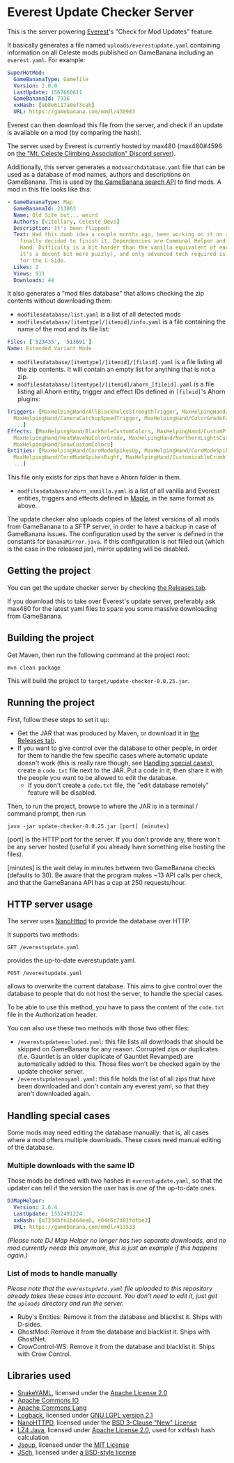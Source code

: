 # Everest Update Checker Server

This is the server powering [Everest](https://github.com/EverestAPI/Everest)'s "Check for Mod Updates" feature.

It basically generates a file named `uploads/everestupdate.yaml` containing information on all Celeste mods published on GameBanana including an `everest.yaml`. For example:
```yaml
SuperHotMod:
  GameBananaType: Gamefile
  Version: 2.0.0
  LastUpdate: 1567660611
  GameBananaId: 7936
  xxHash: [ab8e6117a0ef3cab]
  URL: https://gamebanana.com/mmdl/430983
```

Everest can then download this file from the server, and check if an update is available on a mod (by comparing the hash).

The server used by Everest is currently hosted by max480 (max480#4596 on [the "Mt. Celeste Climbing Association" Discord server](https://discord.gg/celeste)).

Additionally, this server generates a `modsearchdatabase.yaml` file that can be used as a database of mod names, authors and descriptions on GameBanana. This is used by [the GameBanana search API](https://github.com/max4805/RandomStuffWebsite#the-gamebanana-search-api) to find mods. A mod in this file looks like this:
```yaml
- GameBananaType: Map
  GameBananaId: 213863
  Name: Old Site but... weird
  Authors: [vitellary, Celeste Devs]
  Description: It's been flipped!
  Text: Had this dumb idea a couple months ago, been working on it on and off and
    finally decided to finish it. Dependencies are Communal Helper and Max's Helping
    Hand. Difficulty is a bit harder than the vanilla equivalent of each level (though
    it's a decent bit more puzzly), and only advanced tech required is wallbounces
    for the C-Side.
  Likes: 2
  Views: 911
  Downloads: 44
```

It also generates a "mod files database" that allows checking the zip contents without downloading them:
- `modfilesdatabase/list.yaml` is a list of all detected mods
- `modfilesdatabase/[itemtype]/[itemid]/info.yaml` is a file containing the name of the mod and its file list:
```yaml
Files: ['523435', '513691']
Name: Extended Variant Mode
```
- `modfilesdatabase/[itemtype]/[itemid]/[fileid].yaml` is a file listing all the zip contents. It will contain an empty list for anything that is not a zip.
- `modfilesdatabase/[itemtype]/[itemid]/ahorn_[fileid].yaml` is a file listing all Ahorn entity, trigger and effect IDs defined in `[fileid]`'s Ahorn plugins:
```yaml
Triggers: [MaxHelpingHand/AllBlackholesStrengthTrigger, MaxHelpingHand/AmbienceVolumeTrigger,
  MaxHelpingHand/CameraCatchupSpeedTrigger, MaxHelpingHand/ColorGradeFadeTrigger,
  ...]
Effects: [MaxHelpingHand/BlackholeCustomColors, MaxHelpingHand/CustomPlanets, MaxHelpingHand/CustomStars,
  MaxHelpingHand/HeatWaveNoColorGrade, MaxHelpingHand/NorthernLightsCustomColors,
  MaxHelpingHand/SnowCustomColors]
Entities: [MaxHelpingHand/CoreModeSpikesUp, MaxHelpingHand/CoreModeSpikesDown, MaxHelpingHand/CoreModeSpikesLeft,
  MaxHelpingHand/CoreModeSpikesRight, MaxHelpingHand/CustomizableCrumblePlatform,
  ...]
```
This file only exists for zips that have a Ahorn folder in them.
- `modfilesdatabase/ahorn_vanilla.yaml` is a list of all vanilla and Everest entities, triggers and effects defined in [Maple](https://github.com/CelestialCartographers/Maple), in the same format as above.

The update checker also uploads copies of the latest versions of all mods from GameBanana to a SFTP server, in order to have a backup in case of GameBanana issues.
The configuration used by the server is defined in the constants for `BananaMirror.java`. If this configuration is not filled out (which is the case in the released jar), mirror updating will be disabled.

## Getting the project

You can get the update checker server by checking [the Releases tab](https://github.com/max4805/EverestUpdateCheckerServer/releases).

If you download this to take over Everest's update server, preferably ask max480 for the latest yaml files to spare you some massive downloading from GameBanana.

## Building the project

Get Maven, then run the following command at the project root:

```
mvn clean package
```

This will build the project to `target/update-checker-0.0.25.jar`.

## Running the project

First, follow these steps to set it up:
* Get the JAR that was produced by Maven, or download it in [the Releases tab](https://github.com/max4805/EverestUpdateCheckerServer/releases).
* If you want to give control over the database to other people, in order for them to handle the few specific cases where automatic update doesn't work (this is really rare though, see [Handling special cases](#handling-special-cases)), create a `code.txt` file next to the JAR. Put a code in it, then share it with the people you want to be allowed to edit the database.
  * If you don't create a `code.txt` file, the "edit database remotely" feature will be disabled.

Then, to run the project, browse to where the JAR is in a terminal / command prompt, then run

```
java -jar update-checker-0.0.25.jar [port] [minutes]
```

[port] is the HTTP port for the server. If you don't provide any, there won't be any server hosted (useful if you already have something else hosting the files).

[minutes] is the wait delay in minutes between two GameBanana checks (defaults to 30). Be aware that the program makes ~13 API calls per check, and that the GameBanana API has a cap at 250 requests/hour.

## HTTP server usage

The server uses [NanoHttpd](https://github.com/NanoHttpd/nanohttpd) to provide the database over HTTP.

It supports two methods:
```
GET /everestupdate.yaml 
```
provides the up-to-date everestupdate.yaml.

```
POST /everestupdate.yaml 
```
allows to overwrite the current database. This aims to give control over the database to people that do not host the server, to handle the special cases.

To be able to use this method, you have to pass the content of the `code.txt` file in the Authorization header.

You can also use these two methods with those two other files:
* `/everestupdateexcluded.yaml`: this file lists all downloads that should be skipped on GameBanana for any reason. Corrupted zips or duplicates (f.e. Gauntlet is an older duplicate of Gauntlet Revamped) are automatically added to this. Those files won't be checked again by the update checker server.
* `/everestupdatenoyaml.yaml`: this file holds the list of all zips that have been downloaded and don't contain any everest.yaml, so that they aren't downloaded again.

## Handling special cases

Some mods may need editing the database manually: that is, all cases where a mod offers multiple downloads. These cases need manual editing of the database.

### Multiple downloads with the same ID

Those mods be defined with two hashes in `everestupdate.yaml`, so that the updater can tell if the version the user has is _one of_ the up-to-date ones.

```yaml
DJMapHelper:
  Version: 1.6.4
  LastUpdate: 1552491224
  xxHash: [a7334bfe1b464ee6, e04c6c7d01fdfbe3]
  URL: https://gamebanana.com/mmdl/413533
```

_(Please note DJ Map Helper no longer has two separate downloads, and no mod currently needs this anymore, this is just an example if this happens again.)_

### List of mods to handle manually

_Please note that the `everestupdate.yaml` file uploaded to this repository already takes these cases into account. You don't need to edit it, just get the `uploads` directory and run the server._

* Ruby's Entities: Remove it from the database and blacklist it. Ships with D-sides.
* GhostMod: Remove it from the database and blacklist it. Ships with GhostNet.
* CrowControl-WS: Remove it from the database and blacklist it. Ships with Crow Control.

## Libraries used

* [SnakeYAML](https://bitbucket.org/asomov/snakeyaml/src/default/), licensed under the [Apache License 2.0](https://bitbucket.org/asomov/snakeyaml/src/default/LICENSE.txt)
* [Apache Commons IO](http://commons.apache.org/proper/commons-io/)
* [Apache Commons Lang](https://commons.apache.org/proper/commons-lang/)
* [Logback](http://logback.qos.ch/), licensed under [GNU LGPL version 2.1](http://logback.qos.ch/license.html)
* [NanoHTTPD](https://github.com/NanoHttpd/nanohttpd), licensed under the [BSD 3-Clause "New" License](https://github.com/NanoHttpd/nanohttpd/blob/master/LICENSE.md)
* [LZ4 Java](https://github.com/lz4/lz4-java), licensed under [Apache License 2.0](https://github.com/lz4/lz4-java/blob/master/LICENSE.txt), used for xxHash hash calculation
* [Jsoup](https://github.com/jhy/jsoup/), licensed under the [MIT License](https://github.com/jhy/jsoup/blob/master/LICENSE)
* [JSch](http://www.jcraft.com/jsch/), licensed under [a BSD-style license](http://www.jcraft.com/jsch/LICENSE.txt)
